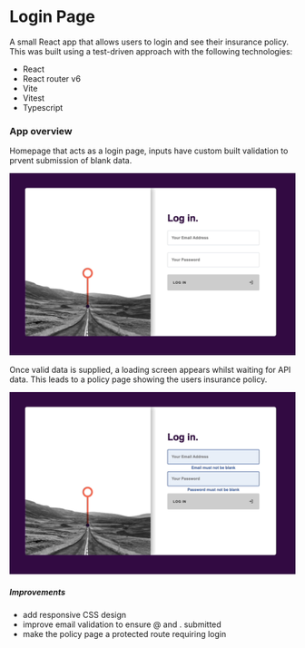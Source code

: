 # Login Page

A small React app that allows users to login and see their insurance policy. This was built using a test-driven approach with the following technologies:

- React
- React router v6
- Vite
- Vitest
- Typescript

### App overview

Homepage that acts as a login page, inputs have custom built validation to prvent submission of blank data.

![](./src/assets/validation.gif)

Once valid data is supplied, a loading screen appears whilst waiting for API data. This leads to a policy page showing the users insurance policy.

![](./src/assets/login.gif)

##### Improvements

- add responsive CSS design
- improve email validation to ensure @ and . submitted
- make the policy page a protected route requiring login
